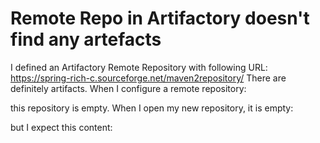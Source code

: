 
# Remote Repo in Artifactory doesn't find any artefacts

I defined an Artifactory Remote Repository with following URL:
https://spring-rich-c.sourceforge.net/maven2repository/
There are definitely artifacts.
When I configure a remote repository:

this repository is empty.
When I open my new repository, it is empty:

but I expect this content:


        